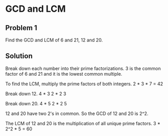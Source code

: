 # GCD and LCM

## Problem 1

Find the GCD and LCM of 6 and 21, 12 and 20.

## Solution

Break down each number into their prime factorizations.
3 is the common factor of 6 and 21 and it is the lowest common multiple.


To find the LCM, multiply the prime factors of both integers.
2 * 3 * 7 = 42


Break down 12.
4 * 3
2 * 2  3


Break down 20.
4 * 5
2 * 2  5


12 and 20 have two 2's in common.
So the GCD of 12 and 20 is 2^2.


The LCM of 12 and 20 is the multiplication of all unique prime factors.
3 * 2^2 * 5 = 60
